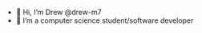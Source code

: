 - 👋 Hi, I’m Drew @drew-m7
- 🌱 I’m a computer science student/software developer

<!---
drew-m7/drew-m7 is a ✨ special ✨ repository because its `README.md` (this file) appears on your GitHub profile.
You can click the Preview link to take a look at your changes.
--->
